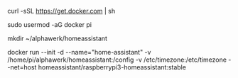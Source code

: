 curl -sSL https://get.docker.com | sh


sudo usermod -aG docker pi

mkdir ~/alphawerk/homeassistant

docker run --init -d --name="home-assistant"  -v /home/pi/alphawerk/homeassistant:/config -v /etc/timezone:/etc/timezone --net=host homeassistant/raspberrypi3-homeassistant:stable

